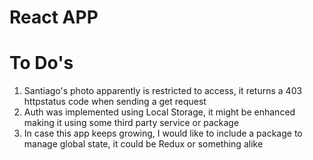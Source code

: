 # React APP

# To Do's

1. Santiago's photo apparently is restricted to access, it returns a 403 httpstatus code when sending a get request
2. Auth was implemented using Local Storage, it might be enhanced making it using some third party service or package
3. In case this app keeps growing, I would like to include a package to manage global state, it could be Redux or something alike